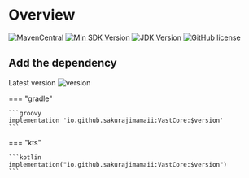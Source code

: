 # Overview

[![MavenCentral](https://img.shields.io/maven-central/v/io.github.sakurajimamaii/VastCore)](https://img.shields.io/maven-central/v/io.github.sakurajimamaii/VastCore)
[![Min SDK Version](https://img.shields.io/badge/min%20sdk%20version-23-yellowgreen)](https://img.shields.io/badge/min%20sdk%20version-23-yellowgreen)
[![JDK Version](https://img.shields.io/badge/jdk%20version-17-2300b894?style=flat)](https://img.shields.io/badge/jdk%20version-17-2300b894)
[![GitHub license](https://img.shields.io/badge/license-Apache%20License%202.0-blue.svg?style=flat)](https://www.apache.org/licenses/LICENSE-2.0)

## Add the dependency

Latest version ![version](https://img.shields.io/maven-central/v/io.github.sakurajimamaii/VastCore)

=== "gradle"

    ```groovy
    implementation 'io.github.sakurajimamaii:VastCore:$version'
    ```

=== "kts"

    ```kotlin
    implementation("io.github.sakurajimamaii:VastCore:$version")
    ```
